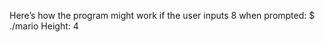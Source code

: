 Here’s how the program might work if the user inputs 8 when prompted:
$ ./mario
Height: 4

   #  #
  ##  ##
 ###  ###
####  ####
